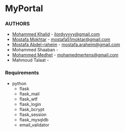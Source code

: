 # MyPortal

### AUTHORS
- [Mohammed Khalid](https://github.com/LORDyyyyy) - <ilordyyyyy@gmail.com>
- [Mostafa Mokhtar](https://github.com/mostsfa538) - <mostafa51moktar@gmail.com>
- [Mostafa Abdel-raheim](https://github.com/Mostafa-araheim) - <mostafa.araheim@gmail.com>
- Mohammed Shaaban - <TODO>
- [Mohammed Medhet](https://github.com/Mohamedbeko443) - <mohamedmertens@gmail.com>
- Mahmoud Talaat - <TODO>


### Requirements
- python
    - flask
    - flask_mail
    - flask_wtf
    - flask_login
    - flask_bcrypt
    - flask_session
    - flask_mysqldb
    - email_validator
